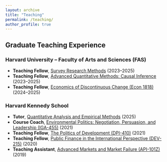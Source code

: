 ```yaml
---
layout: archive
title: "Teaching"
permalink: /teaching/
author_profile: true
---
```


## Graduate Teaching Experience

### Harvard University – Faculty of Arts and Sciences (FAS)

- **Teaching Fellow**, [Survey Research Methods](https://coursebrowser.dce.harvard.edu/course/survey-research-methods-2/) (2023–2025)  
- **Teaching Fellow**, [Advanced Quantitative Methods: Causal Inference](https://www.hks.harvard.edu/courses/advanced-quantitative-methods-causal-inference) (2023–2025)  
- **Teaching Fellow**, [Economics of Discontinuous Change (Econ 1818)](https://freeman.scholars.harvard.edu/class/ec-1818-economics-discontinuous-change) (2024–2025)  

### Harvard Kennedy School

- **Tutor**, [Quantitative Analysis and Empirical Methods](https://www.hks.harvard.edu/courses/quantitative-analysis-and-empirical-methods) (2025)  
- **Course Coach**, [Environmental Politics: Negotiation, Persuasion, and Leadership (IGA-455)](https://www.hks.harvard.edu/courses/climate-leadership-persuasion-advocacy-and-negotiation) (2021)  
- **Teaching Fellow**, [The Politics of Development (DPI-410)](https://www.hks.harvard.edu/sites/default/files/degree%20programs/MPAID/Syllabi/2024%20Syllabi/DPI-410_SP24.pdf) (2021)  
- **Teaching Fellow**, [Public Finance in the International Perspective (DEV-215)](https://www.hks.harvard.edu/courses/public-finance-international-perspective) (2020)  
- **Teaching Assistant**, [Advanced Markets and Market Failure (API-101Z)](https://www.hks.harvard.edu/courses/resources-incentives-and-choices-i-markets-and-market-failures) (2019)  
